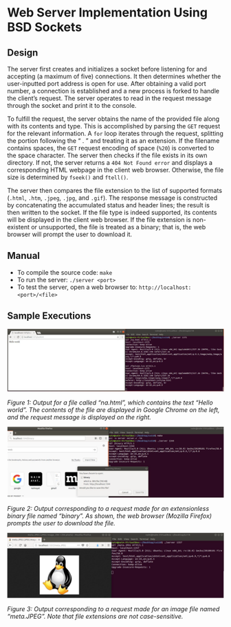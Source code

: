 # Web Server Implementation Using BSD Sockets
## Design
The server first creates and initializes a socket before listening for and accepting (a maximum of five) connections. It then determines whether the user-inputted port address is open for use. After obtaining a valid port number, a connection is established and a new process is forked to handle the client’s request. The server operates to read in the request message through the socket and print it to the console. 

To fulfill the request, the server obtains the name of the provided file along with its contents and type. This is accomplished by parsing the `GET` request for the relevant information. A `for` loop iterates through the request, splitting the portion following the “ . ” and treating it as an extension. If the filename contains spaces, the `GET` request encoding of space (`%20`) is converted to the space character. The server then checks if the file exists in its own directory. If not, the server returns a `404 Not Found error` and displays a corresponding HTML webpage in the client web browser. Otherwise, the file size is determined by `fseek()` and `ftell()`. 

The server then compares the file extension to the list of supported formats (`.html`, `.htm`, `.jpeg`, `.jpg`, and `.gif`). The response message is constructed by concatenating the accumulated status and header lines; the result is then written to the socket. If the file type is indeed supported, its contents will be displayed in the client web browser. If the file extension is non-existent or unsupported, the file is treated as a binary; that is, the web browser will prompt the user to download it.
## Manual
* To compile the source code: `make`
* To run the server: `./server <port>`
* To test the server, open a web browser to: `http://localhost:<port>/<file>`
## Sample Executions
![Figure 1](https://raw.githubusercontent.com/NaimAyat/UCLA_CS118/master/images/proj1_1.PNG)

*Figure 1: Output for a file called “na.html”, which contains the text “Hello world”. The contents of the file are displayed in Google Chrome on the left, and the request message is displayed on the right.*

![Figure 2](https://raw.githubusercontent.com/NaimAyat/UCLA_CS118/master/images/proj1_2.PNG)

*Figure 2: Output corresponding to a request made for an extensionless binary file named “binary”. As shown, the web browser (Mozilla Firefox) prompts the user to download the file.*

![Figure 3](https://github.com/NaimAyat/UCLA_CS118/blob/master/images/proj1_3.PNG)

*Figure 3: Output corresponding to a request made for an image file named “meta.JPEG”. Note that file extensions are not case-sensitive.*

